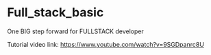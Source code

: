 # Full_stack_basic
One BIG step forward for FULLSTACK developer

Tutorial video link: https://www.youtube.com/watch?v=9SGDpanrc8U


